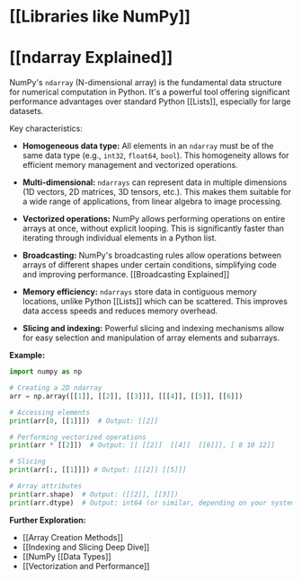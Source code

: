 # [[Libraries like NumPy]]
# [[ndarray Explained]] 
NumPy's `ndarray` (N-dimensional array) is the fundamental data structure for numerical computation in Python.  It's a powerful tool offering significant performance advantages over standard Python [[Lists]], especially for large datasets.

Key characteristics:

* **Homogeneous data type:**  All elements in an `ndarray` must be of the same data type (e.g., `int32`, `float64`, `bool`). This homogeneity allows for efficient memory management and vectorized operations.

* **Multi-dimensional:**  `ndarrays` can represent data in multiple dimensions (1D vectors, 2D matrices, 3D tensors, etc.).  This makes them suitable for a wide range of applications, from linear algebra to image processing.

* **Vectorized operations:**  NumPy allows performing operations on entire arrays at once, without explicit looping. This is significantly faster than iterating through individual elements in a Python list.

* **Broadcasting:**  NumPy's broadcasting rules allow operations between arrays of different shapes under certain conditions, simplifying code and improving performance.  [[Broadcasting Explained]]

* **Memory efficiency:**  `ndarrays` store data in contiguous memory locations, unlike Python [[Lists]] which can be scattered. This improves data access speeds and reduces memory overhead.

* **Slicing and indexing:**  Powerful slicing and indexing mechanisms allow for easy selection and manipulation of array elements and subarrays.

**Example:**

```python
import numpy as np

# Creating a 2D ndarray
arr = np.array([[1]], [[2]], [[3]]], [[[4]], [[5]], [[6]])

# Accessing elements
print(arr[0, [[1]]])  # Output: [[2]]

# Performing vectorized operations
print(arr * [[2]])  # Output: [[ [[2]]  [[4]]  [[6]]], [ 8 10 12]]

# Slicing
print(arr[:, [[1]]]) # Output: [[[2]] [[5]]]

# Array attributes
print(arr.shape)  # Output: ([[2]], [[3]])
print(arr.dtype)  # Output: int64 (or similar, depending on your system)
```

**Further Exploration:**

* [[Array Creation Methods]]
* [[Indexing and Slicing Deep Dive]]
* [[NumPy [[Data Types]]
* [[Vectorization and Performance]]



